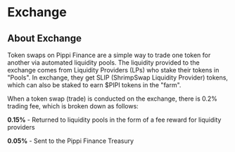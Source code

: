 # Exchange

## About Exchange​


Token swaps on Pippi Finance are a simple way to trade one token for another via automated liquidity pools. The liquidity provided to the exchange comes from Liquidity Providers \(LPs\) who stake their tokens in "Pools". In exchange, they get SLIP \(ShrimpSwap Liquidity Provider\) tokens, which can also be staked to earn $PIPI tokens in the "farm".

When a token swap \(trade\) is conducted on the exchange, there is 0.2% trading fee, which is broken down as follows:

**0.15%** - Returned to liquidity pools in the form of a fee reward for liquidity providers

**0.05%** - Sent to the Pippi Finance Treasury

